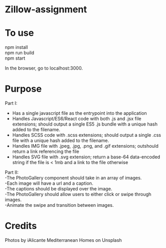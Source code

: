 # Zillow-assignment

# To use
npm install  
npm run build  
npm start  

In the browser, go to localhost:3000.


# Purpose
Part I:  
- Has a single javascript file as the entrypoint into the application  
- Handles Javascript/ES6/React code with both .js and .jsx file extensions; should output a single ES5 .js bundle with a unique hash added to the filename.  
- Handles SCSS code with .scss extensions; should output a single .css file with a unique hash added to the filename.  
- Handles IMG file with .jpeg, .jpg, .png, and .gif extensions; outshould return a link referencing the file  
- Handles SVG file with .svg extension; return a base-64 data-encoded string if the file is < 1mb and a link to the file otherwise    
  
Part II:  
-The PhotoGallery component should take in an array of images.  
-Each image will have a url and a caption.  
-The captions should be displayed over the image.  
-The PhotoGallery should allow users to either click or swipe through images.  
-Animate the swipe and transition between images.  



# Credits
Photos by iAlicante Mediterranean Homes on Unsplash
